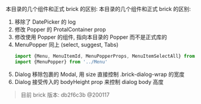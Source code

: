 本目录的几个组件和正式 brick 的区别:
本目录的几个组件和正式 brick 的区别:

1. 移除了 DatePicker 的 log
2. 修改 Popper 的 ProtalContainer prop
3. 修改使用 Popper 的组件, 指向本目录的 Popper 而不是正式库的
4. MenuPopper 同上 (select, suggest, Tabs)
    ```js
    import {Menu, MenuItemId, MenuPopperProps, MenuItemSelectAll} from '@befe/brick-comp-menu'
    import {MenuPopper} from '../Menu'
    ```
5. Dialog 移除包裹的 Modal, 用 size 直接控制 .brick-dialog-wrap 的宽度
5. Dialog 接受传入的 bodyHeight prop 来控制 dialog body 高度

> 目前 brick 版本: db2f6c3b @200117
